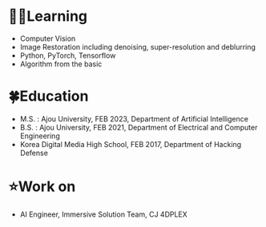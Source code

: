 
# 👩‍💻Learning
- Computer Vision
- Image Restoration including denoising, super-resolution and deblurring
- Python, PyTorch, Tensorflow
- Algorithm from the basic

# 🍀Education
- M.S. : Ajou University, FEB 2023, Department of Artificial Intelligence
- B.S. : Ajou University, FEB 2021, Department of Electrical and Computer Engineering
- Korea Digital Media High School, FEB 2017, Department of Hacking Defense

# ⭐Work on
- AI Engineer, Immersive Solution Team, CJ 4DPLEX  
